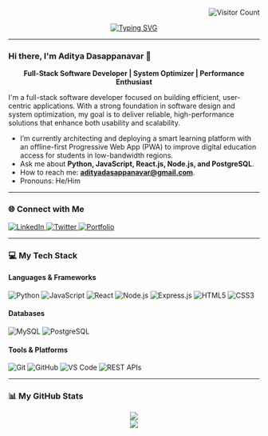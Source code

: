 <p align="right">
  <img src="https://komarev.com/ghpvc/?username=AdityaD28" alt="Visitor Count" />
</p>


<p align="center">
  <a href="https://git.io/typing-svg">
    <img src="https://readme-typing-svg.vercel.app/?font=Fira+Code&size=28&color=3366FF&center=true&vCenter=true&width=800&height=70&lines=Welcome+to+Aditya's+Profile!+👋;Full-Stack+Software+Developer" alt="Typing SVG" />
  </a>
</p>

---

### Hi there, I'm Aditya Dasappanavar 👋

<p align="center">
  <b>Full-Stack Software Developer | System Optimizer | Performance Enthusiast</b>
</p>

I'm a full-stack software developer focused on building efficient, user-centric applications. With a strong foundation in software design and system optimization, my goal is to deliver reliable, high-performance solutions that enhance both usability and scalability.

- I’m currently architecting and deploying a smart learning platform with an offline-first Progressive Web App (PWA) to improve digital education access for students in low-bandwidth regions.
- Ask me about **Python, JavaScript, React.js, Node.js, and PostgreSQL**.
- How to reach me: **adityadasappanavar@gmail.com**.
- Pronouns: He/Him 

---

### 🌐 Connect with Me
<p align="left">
  <a href="https://www.linkedin.com/in/adityadasappanavar/" target="_blank">
    <img src="https://img.shields.io/badge/LinkedIn-0077B5?style=for-the-badge&logo=linkedin&logoColor=white" alt="LinkedIn"/>
  </a>
  <a href="https://x.com/aditya_d31" target="_blank">
    <img src="https://img.shields.io/badge/Twitter-1DA1F2?style=for-the-badge&logo=twitter&logoColor=white" alt="Twitter"/>
  </a>
  <a href="https://adityadasappanavar.xyz" target="_blank">
    <img src="https://img.shields.io/badge/Portfolio-333333?style=for-the-badge&logo=react&logoColor=61DAFB" alt="Portfolio"/>
  </a>
</p>

---

### 💻 My Tech Stack

#### Languages & Frameworks
<p align="left">
  <img src="https://img.shields.io/badge/Python-3776AB?style=for-the-badge&logo=python&logoColor=white" alt="Python"/>
  <img src="https://img.shields.io/badge/JavaScript-F7DF1E?style=for-the-badge&logo=javascript&logoColor=black" alt="JavaScript"/>
  <img src="https://img.shields.io/badge/React-20232A?style=for-the-badge&logo=react&logoColor=61DAFB" alt="React"/>
  <img src="https://img.shields.io/badge/Node.js-339933?style=for-the-badge&logo=nodedotjs&logoColor=white" alt="Node.js"/>
  <img src="https://img.shields.io/badge/Express.js-000000?style=for-the-badge&logo=express&logoColor=white" alt="Express.js"/>
  <img src="https://img.shields.io/badge/HTML5-E34F26?style=for-the-badge&logo=html5&logoColor=white" alt="HTML5"/>
  <img src="https://img.shields.io/badge/CSS3-1572B6?style=for-the-badge&logo=css3&logoColor=white" alt="CSS3"/>
</p>

#### Databases
<p align="left">
  <img src="https://img.shields.io/badge/MySQL-4479A1?style=for-the-badge&logo=mysql&logoColor=white" alt="MySQL"/>
  <img src="https://img.shields.io/badge/PostgreSQL-4169E1?style=for-the-badge&logo=postgresql&logoColor=white" alt="PostgreSQL"/>
</p>

#### Tools & Platforms
<p align="left">
  <img src="https://img.shields.io/badge/Git-F05032?style=for-the-badge&logo=git&logoColor=white" alt="Git"/>
  <img src="https://img.shields.io/badge/GitHub-181717?style=for-the-badge&logo=github&logoColor=white" alt="GitHub"/>
  <img src="https://img.shields.io/badge/VS_Code-007ACC?style=for-the-badge&logo=visual-studio-code&logoColor=white" alt="VS Code"/>
  <img src="https://img.shields.io/badge/REST_APIs-027E8F?style=for-the-badge&logo=api&logoColor=white" alt="REST APIs"/>
</p>

---

### 📊 My GitHub Stats
<p align="center">
  <a href="https://github.com/anuraghazra/github-readme-stats">
    <img align="center" src="https://github-readme-stats.vercel.app/api?username=AdityaD28&show_icons=true&theme=dracula&hide_border=true&include_all_commits=true&count_private=true" />
  </a>
  <br/>
  <a href="https://github.com/anuraghazra/github-readme-stats">
    <img align="center" src="https://github-readme-stats.vercel.app/api/top-langs/?username=AdityaD28&layout=compact&theme=dracula&hide_border=true" />
  </a>
</p>
